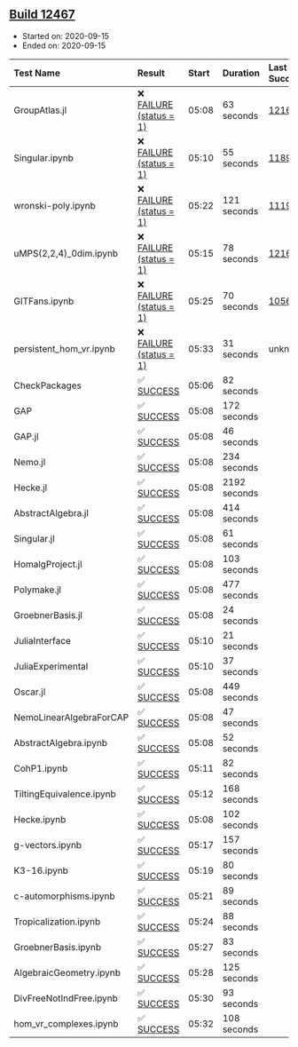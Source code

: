 ## [Build 12467](https://oscarci.mathematik.uni-kl.de/job/oscar/12467/)

* Started on: 2020-09-15
* Ended on: 2020-09-15

| Test Name    | Result | Start | Duration | Last Success | First Failure |
|:-------------|:-------|:------|:---------|:-------------|:--------------|
| GroupAtlas.jl | ❌ [FAILURE (status = 1)](https://oscarci.mathematik.uni-kl.de/job/oscar/12467/artifact/logs/build-12467/GroupAtlas.jl.log) | 05:08 | 63 seconds | [12167](https://oscarci.mathematik.uni-kl.de/job/oscar/12167/) | [12168](https://oscarci.mathematik.uni-kl.de/job/oscar/12168/) |
| Singular.ipynb | ❌ [FAILURE (status = 1)](https://oscarci.mathematik.uni-kl.de/job/oscar/12467/artifact/logs/build-12467/Singular.ipynb.log) | 05:10 | 55 seconds | [11893](https://oscarci.mathematik.uni-kl.de/job/oscar/11893/) | [11894](https://oscarci.mathematik.uni-kl.de/job/oscar/11894/) |
| wronski-poly.ipynb | ❌ [FAILURE (status = 1)](https://oscarci.mathematik.uni-kl.de/job/oscar/12467/artifact/logs/build-12467/wronski-poly.ipynb.log) | 05:22 | 121 seconds | [11192](https://oscarci.mathematik.uni-kl.de/job/oscar/11192/) | [11193](https://oscarci.mathematik.uni-kl.de/job/oscar/11193/) |
| uMPS(2,2,4)_0dim.ipynb | ❌ [FAILURE (status = 1)](https://oscarci.mathematik.uni-kl.de/job/oscar/12467/artifact/logs/build-12467/uMPS-2-2-4-_0dim.ipynb.log) | 05:15 | 78 seconds | [12167](https://oscarci.mathematik.uni-kl.de/job/oscar/12167/) | [12168](https://oscarci.mathematik.uni-kl.de/job/oscar/12168/) |
| GITFans.ipynb | ❌ [FAILURE (status = 1)](https://oscarci.mathematik.uni-kl.de/job/oscar/12467/artifact/logs/build-12467/GITFans.ipynb.log) | 05:25 | 70 seconds | [10566](https://oscarci.mathematik.uni-kl.de/job/oscar/10566/) | [10567](https://oscarci.mathematik.uni-kl.de/job/oscar/10567/) |
| persistent_hom_vr.ipynb | ❌ [FAILURE (status = 1)](https://oscarci.mathematik.uni-kl.de/job/oscar/12467/artifact/logs/build-12467/persistent_hom_vr.ipynb.log) | 05:33 | 31 seconds | unknown | unknown |
| CheckPackages | ✅ [SUCCESS](https://oscarci.mathematik.uni-kl.de/job/oscar/12467/artifact/logs/build-12467/CheckPackages.log) | 05:06 | 82 seconds |  |  |
| GAP | ✅ [SUCCESS](https://oscarci.mathematik.uni-kl.de/job/oscar/12467/artifact/logs/build-12467/GAP.log) | 05:08 | 172 seconds |  |  |
| GAP.jl | ✅ [SUCCESS](https://oscarci.mathematik.uni-kl.de/job/oscar/12467/artifact/logs/build-12467/GAP.jl.log) | 05:08 | 46 seconds |  |  |
| Nemo.jl | ✅ [SUCCESS](https://oscarci.mathematik.uni-kl.de/job/oscar/12467/artifact/logs/build-12467/Nemo.jl.log) | 05:08 | 234 seconds |  |  |
| Hecke.jl | ✅ [SUCCESS](https://oscarci.mathematik.uni-kl.de/job/oscar/12467/artifact/logs/build-12467/Hecke.jl.log) | 05:08 | 2192 seconds |  |  |
| AbstractAlgebra.jl | ✅ [SUCCESS](https://oscarci.mathematik.uni-kl.de/job/oscar/12467/artifact/logs/build-12467/AbstractAlgebra.jl.log) | 05:08 | 414 seconds |  |  |
| Singular.jl | ✅ [SUCCESS](https://oscarci.mathematik.uni-kl.de/job/oscar/12467/artifact/logs/build-12467/Singular.jl.log) | 05:08 | 61 seconds |  |  |
| HomalgProject.jl | ✅ [SUCCESS](https://oscarci.mathematik.uni-kl.de/job/oscar/12467/artifact/logs/build-12467/HomalgProject.jl.log) | 05:08 | 103 seconds |  |  |
| Polymake.jl | ✅ [SUCCESS](https://oscarci.mathematik.uni-kl.de/job/oscar/12467/artifact/logs/build-12467/Polymake.jl.log) | 05:08 | 477 seconds |  |  |
| GroebnerBasis.jl | ✅ [SUCCESS](https://oscarci.mathematik.uni-kl.de/job/oscar/12467/artifact/logs/build-12467/GroebnerBasis.jl.log) | 05:08 | 24 seconds |  |  |
| JuliaInterface | ✅ [SUCCESS](https://oscarci.mathematik.uni-kl.de/job/oscar/12467/artifact/logs/build-12467/JuliaInterface.log) | 05:10 | 21 seconds |  |  |
| JuliaExperimental | ✅ [SUCCESS](https://oscarci.mathematik.uni-kl.de/job/oscar/12467/artifact/logs/build-12467/JuliaExperimental.log) | 05:10 | 37 seconds |  |  |
| Oscar.jl | ✅ [SUCCESS](https://oscarci.mathematik.uni-kl.de/job/oscar/12467/artifact/logs/build-12467/Oscar.jl.log) | 05:08 | 449 seconds |  |  |
| NemoLinearAlgebraForCAP | ✅ [SUCCESS](https://oscarci.mathematik.uni-kl.de/job/oscar/12467/artifact/logs/build-12467/NemoLinearAlgebraForCAP.log) | 05:08 | 47 seconds |  |  |
| AbstractAlgebra.ipynb | ✅ [SUCCESS](https://oscarci.mathematik.uni-kl.de/job/oscar/12467/artifact/logs/build-12467/AbstractAlgebra.ipynb.log) | 05:08 | 52 seconds |  |  |
| CohP1.ipynb | ✅ [SUCCESS](https://oscarci.mathematik.uni-kl.de/job/oscar/12467/artifact/logs/build-12467/CohP1.ipynb.log) | 05:11 | 82 seconds |  |  |
| TiltingEquivalence.ipynb | ✅ [SUCCESS](https://oscarci.mathematik.uni-kl.de/job/oscar/12467/artifact/logs/build-12467/TiltingEquivalence.ipynb.log) | 05:12 | 168 seconds |  |  |
| Hecke.ipynb | ✅ [SUCCESS](https://oscarci.mathematik.uni-kl.de/job/oscar/12467/artifact/logs/build-12467/Hecke.ipynb.log) | 05:08 | 102 seconds |  |  |
| g-vectors.ipynb | ✅ [SUCCESS](https://oscarci.mathematik.uni-kl.de/job/oscar/12467/artifact/logs/build-12467/g-vectors.ipynb.log) | 05:17 | 157 seconds |  |  |
| K3-16.ipynb | ✅ [SUCCESS](https://oscarci.mathematik.uni-kl.de/job/oscar/12467/artifact/logs/build-12467/K3-16.ipynb.log) | 05:19 | 80 seconds |  |  |
| c-automorphisms.ipynb | ✅ [SUCCESS](https://oscarci.mathematik.uni-kl.de/job/oscar/12467/artifact/logs/build-12467/c-automorphisms.ipynb.log) | 05:21 | 89 seconds |  |  |
| Tropicalization.ipynb | ✅ [SUCCESS](https://oscarci.mathematik.uni-kl.de/job/oscar/12467/artifact/logs/build-12467/Tropicalization.ipynb.log) | 05:24 | 88 seconds |  |  |
| GroebnerBasis.ipynb | ✅ [SUCCESS](https://oscarci.mathematik.uni-kl.de/job/oscar/12467/artifact/logs/build-12467/GroebnerBasis.ipynb.log) | 05:27 | 83 seconds |  |  |
| AlgebraicGeometry.ipynb | ✅ [SUCCESS](https://oscarci.mathematik.uni-kl.de/job/oscar/12467/artifact/logs/build-12467/AlgebraicGeometry.ipynb.log) | 05:28 | 125 seconds |  |  |
| DivFreeNotIndFree.ipynb | ✅ [SUCCESS](https://oscarci.mathematik.uni-kl.de/job/oscar/12467/artifact/logs/build-12467/DivFreeNotIndFree.ipynb.log) | 05:30 | 93 seconds |  |  |
| hom_vr_complexes.ipynb | ✅ [SUCCESS](https://oscarci.mathematik.uni-kl.de/job/oscar/12467/artifact/logs/build-12467/hom_vr_complexes.ipynb.log) | 05:32 | 108 seconds |  |  |
